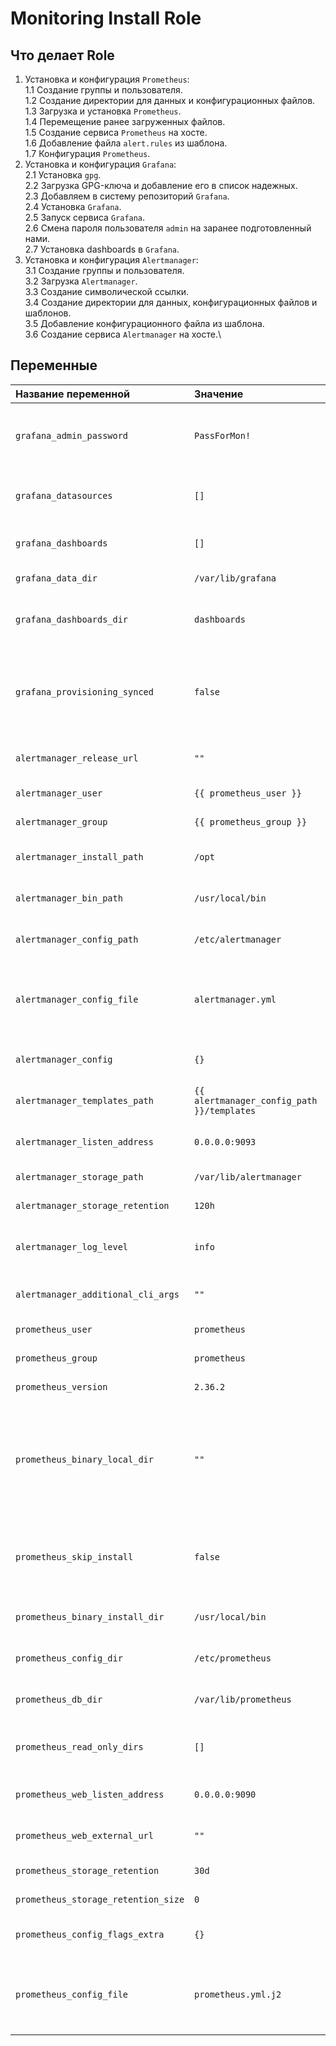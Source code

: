 # Monitoring Install Role
## Что делает Role
1. Установка и конфигурация `Prometheus`:\
  1.1 Создание группы и пользователя.\
  1.2 Создание директории для данных и конфигурационных файлов.\
  1.3 Загрузка и установка `Prometheus`.\
  1.4 Перемещение ранее загруженных файлов.\
  1.5 Создание сервиса `Prometheus` на хосте.\
  1.6 Добавление файла `alert.rules` из шаблона.\
  1.7 Конфигурация `Prometheus`.
2. Установка и конфигурация `Grafana`:\
  2.1 Установка `gpg`.\
  2.2 Загрузка GPG-ключа и добавление его в список надежных.\
  2.3 Добавляем в систему репозиторий `Grafana`.\
  2.4 Установка `Grafana`.\
  2.5 Запуск сервиса `Grafana`.\
  2.6 Смена пароля пользователя `admin` на заранее подготовленный нами.\
  2.7 Установка dashboards в `Grafana`.
3. Установка и конфигурация `Alertmanager`:\
  3.1 Создание группы и пользователя.\
  3.2 Загрузка `Alertmanager`.\
  3.3 Создание символической ссылки.\
  3.4 Создание директории для данных, конфигурационных файлов и шаблонов.\
  3.5 Добавление конфигурационного файла из шаблона.\
  3.6 Создание сервиса `Alertmanager` на хосте.\

## Переменные

| Название переменной | Значение | Описание |
| :--- | :--- | :--- |
| `grafana_admin_password` | `PassForMon!` | Пароль пользователя admin от Web-интерфейса Grafana |
| `grafana_datasources` | `[]` | Список источников данных, которые необходимо настроить |
| `grafana_dashboards` | `[]` | Список dashboards для импортирования |
| `grafana_data_dir` | `/var/lib/grafana` | Путь к директории базы данных |
| `grafana_dashboards_dir` | `dashboards` | Путь к директории, содержащему файлы dashboards в json формате |
| `grafana_provisioning_synced` | `false` | Проверка, что ранее подготовленные dashboards не сохраняются, если на них больше нет ссылок|
| `alertmanager_release_url` | `""` | Ссылка для загрузки alertmanager |
| `alertmanager_user` | `{{ prometheus_user }}` | Пользователь alertmanager |
| `alertmanager_group` | `{{ prometheus_group }}` | Группа alertmanager |
| `alertmanager_install_path` | `/opt` | Директория для загрузки alertmanager |
| `alertmanager_bin_path` | `/usr/local/bin` | Директория для бинарных файлов alertmanager |
| `alertmanager_config_path` | `/etc/alertmanager` | Путь к директории с конфигурацией alertmanager |
| `alertmanager_config_file` | `alertmanager.yml` | Переменная, для предоставления пользовательского файла конфигурации alertmanager |
| `alertmanager_config` | `{}` | Дополнительные флаги конфигурации |
| `alertmanager_templates_path` | `{{ alertmanager_config_path }}/templates` | Директория шаблонов alertmanager |
| `alertmanager_listen_address` | `0.0.0.0:9093` | Адрес, который alertmanager будет прослушивать |
| `alertmanager_storage_path` | `/var/lib/alertmanager` | Директория для хранения данных |
| `alertmanager_storage_retention` | `120h` | Срок хранения данных |
| `alertmanager_log_level` | `info` | Уровень детализации журнала alertmanager |
| `alertmanager_additional_cli_args` | `""` | Дополнительные аргументы командной строки |
| `prometheus_user` | `prometheus` | Пользователь для Prometheus |
| `prometheus_group` | `prometheus` | Группа для Prometheus |
| `prometheus_version` | `2.36.2` | Версия пакета Prometheus |
| `prometheus_binary_local_dir` | `""` | Использовать локальные пакеты, вместо распространяемых на github. В качестве параметра указывается директория|
| `prometheus_skip_install` | `false` | Задачи по установки Prometheus пропускаются, если установлено значение `true` |
| `prometheus_binary_install_dir` | `/usr/local/bin` | Путь к директории установки Prometheus |
| `prometheus_config_dir` | `/etc/prometheus` | Путь к директории с конфигурацией Prometheus |
| `prometheus_db_dir` | `/var/lib/prometheus` | Путь к директории с базой данных Prometheus |
| `prometheus_read_only_dirs` | `[]` | Дополнительные пути, которые Prometheus может читать |
| `prometheus_web_listen_address` | `0.0.0.0:9090` | Адрес, который Prometheus будет слушать |
| `prometheus_web_external_url` | `""` | Внешний адрес, по которому доступен Prometheus. |
| `prometheus_storage_retention` | `30d` | Срок хранения данных |
| `prometheus_storage_retention_size` | `0` | Срок хранения данных по размеру |
| `prometheus_config_flags_extra` | `{}` | Дополнительные флаги конфигурации |
| `prometheus_config_file` | `prometheus.yml.j2` | Переменная для предоставления пользовательского файла конфигурации Prometheus |
